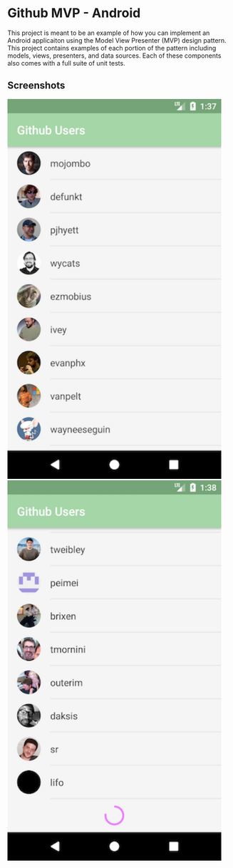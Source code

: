 # Github MVP - Android

This project is meant to be an example of how you can implement an Android applicaiton using the Model View Presenter (MVP) design pattern. This project contains examples of each portion of the pattern including models, views, presenters, and data sources. Each of these components also comes with a full suite of unit tests.

## Screenshots

<img src="screenshots/screenshot_1.png" alt="Screenshot 1" style="width: 480px;"/>
<img src="screenshots/screenshot_2.png" alt="Screenshot 2" style="width: 480px;"/>
